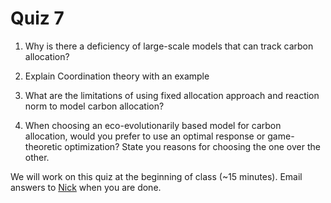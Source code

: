 # Quiz 7

1. Why is there a deficiency of large-scale models that can track carbon allocation?

2. Explain Coordination theory with an example

3. What are the limitations of using fixed allocation approach and reaction norm to model carbon allocation?

4. When choosing an eco-evolutionarily based model for carbon allocation, would you 
prefer to use an optimal response or game-theoretic optimization? State you reasons for 
choosing the one over the other.

We will work on this quiz at the beginning of class (~15 minutes).
Email answers to [Nick](emailto:nick.smith@ttu.edu) when you are done.